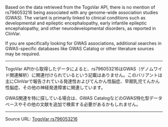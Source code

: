 Based on the data retrieved from the TogoVar API, there is no mention of rs796053216 being associated with any genome-wide association studies (GWAS). The variant is primarily linked to clinical conditions such as developmental and epileptic encephalopathy, early infantile epileptic encephalopathy, and other neurodevelopmental disorders, as reported in ClinVar.

If you are specifically looking for GWAS associations, additional searches in GWAS-specific databases like GWAS Catalog or other literature sources may be required.

---

TogoVar APIから取得したデータによると、rs796053216はGWAS（ゲノムワイド関連解析）に関連付けられているという記載はありません。このバリアントは主にClinVarで報告されている発達性およびてんかん性脳症、早期乳児てんかん性脳症、その他の神経発達障害に関連しています。

GWAS関連を特に探している場合は、GWAS CatalogなどのGWAS特化型データベースやその他の文献を追加で検索する必要があるかもしれません。

---

Source URL: [TogoVar rs796053216](https://togovar.org)